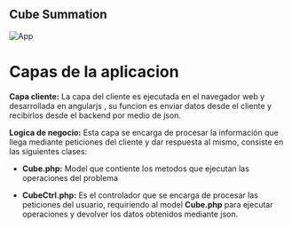 
Cube Summation
------------------------

![App](https://s23.postimg.org/z6qwstikb/Screen_Shot_2017_01_07_at_8_22_02_PM.png)


Capas de la aplicacion
=======

**Capa cliente:**
La capa del cliente es ejecutada en el navegador web y desarrollada en angularjs , su funcion es enviar datos desde el cliente y recibirlos desde el backend por medio de json.

 **Logica de negocio:**
 Esta capa se encarga de procesar la información que llega mediante peticiones del cliente y dar respuesta al mismo, consiste en las siguientes clases:

 - **Cube.php:** Model que contiente los metodos que ejecutan las operaciones del problema 
 
 - **CubeCtrl.php:** Es el controlador que se encarga de procesar las peticiones del usuario, requiriendo al model **Cube.php** para ejecutar operaciones y devolver los datos obtenidos mediante json.
